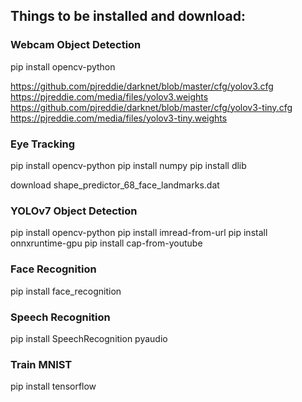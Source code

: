 

## Things to be installed and download:

### Webcam Object Detection
pip install opencv-python

https://github.com/pjreddie/darknet/blob/master/cfg/yolov3.cfg
https://pjreddie.com/media/files/yolov3.weights
https://github.com/pjreddie/darknet/blob/master/cfg/yolov3-tiny.cfg
https://pjreddie.com/media/files/yolov3-tiny.weights

### Eye Tracking
pip install opencv-python
pip install numpy
pip install dlib

download shape_predictor_68_face_landmarks.dat


### YOLOv7 Object Detection
pip install opencv-python
pip install imread-from-url
pip install onnxruntime-gpu
pip install cap-from-youtube

### Face Recognition
pip install face_recognition

### Speech Recognition
pip install SpeechRecognition pyaudio

### Train MNIST
pip install tensorflow